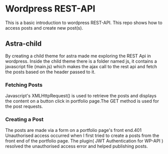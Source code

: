 # Wordpress REST-API

This is a basic introduction to wordpress REST-API. This repo shows how to access posts and create new post(s).

## Astra-child

By creating a child theme for astra made me exploring the REST Api in wordpress. Inside the child theme there is a folder named js, it contains a javascript file (main.js) which makes the ajax call to the rest api and fetch the posts based on the header passed to it.

### Fetching Posts

Javascript's XMLHttpRequest() is used to retrieve the posts and displays the content on a button click in portfolio page.The GET method is used for the post requests.

### Creating a Post

The posts are made via a form on a portfolio page's front end.401 Unauthorised access occurred when I first tried to create a posts from the front end of the portfolio page. The plugin( JWT Authentication for WP-API ) resolved the unauthorised access error and helped publishing posts.